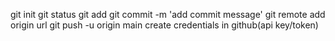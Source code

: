 git init
git status
git add
git commit -m 'add commit message'
git remote add origin url
git push -u origin main
create credentials in github(api key/token)
